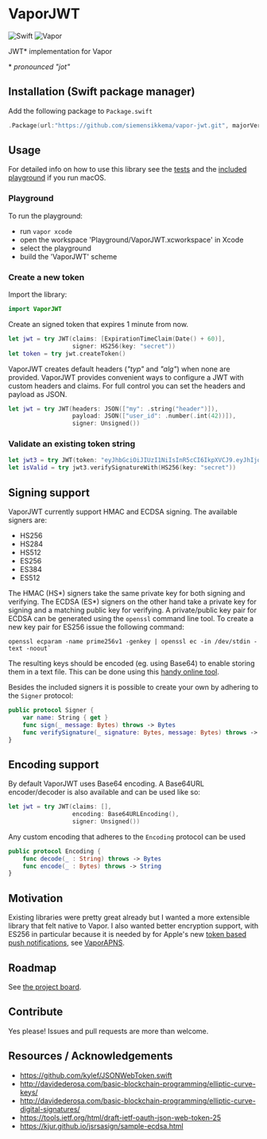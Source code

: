 # VaporJWT

![Swift](http://img.shields.io/badge/swift-3.0-brightgreen.svg)
![Vapor](https://img.shields.io/badge/Vapor-1.0-green.svg)

JWT* implementation for Vapor

\* _pronounced "jot"_

##  Installation (Swift package manager)
Add the following package to `Package.swift`
```swift
.Package(url:"https://github.com/siemensikkema/vapor-jwt.git", majorVersion: 0, minor: 3)
```

## Usage
For detailed info on how to use this library see the [tests](https://github.com/siemensikkema/vapor-jwt/tree/master/Tests/VaporJWTTests) and the [included playground](https://github.com/siemensikkema/vapor-jwt/tree/master/Playground) if you run macOS.

### Playground
To run the playground:
* run `vapor xcode`
* open the workspace 'Playground/VaporJWT.xcworkspace' in Xcode
* select the playground
* build the 'VaporJWT' scheme

### Create a new token
Import the library:
```swift
import VaporJWT
```
Create an signed token that expires 1 minute from now.
```swift
let jwt = try JWT(claims: [ExpirationTimeClaim(Date() + 60)],
                  signer: HS256(key: "secret"))
let token = try jwt.createToken()
```
VaporJWT creates default headers (*"typ"* and *"alg"*) when none are provided. VaporJWT provides convenient ways to configure a JWT with custom headers and claims. For full control you can set the headers and payload as JSON.
```swift
let jwt = try JWT(headers: JSON(["my": .string("header")]),
                  payload: JSON(["user_id": .number(.int(42))]),
                  signer: Unsigned())
```

### Validate an existing token string
```swift
let jwt3 = try JWT(token: "eyJhbGciOiJIUzI1NiIsInR5cCI6IkpXVCJ9.eyJhIjoiYiJ9.jiMyrsmD8AoHWeQgmxZ5yq8z0lXS67/QGs52AzC8Ru8=")
let isValid = try jwt3.verifySignatureWith(HS256(key: "secret"))
```

## Signing support
VaporJWT currently support HMAC and ECDSA signing. The available signers are:
* HS256
* HS284
* HS512
* ES256
* ES384
* ES512

The HMAC (HS\*) signers take the same private key for both signing and verifying. The ECDSA (ES\*) signers on the other hand take a private key for signing and a matching public key for verifying. A private/public key pair for ECDSA can be generated using the `openssl` command line tool. To create a new key pair for ES256 issue the following command:
```
openssl ecparam -name prime256v1 -genkey | openssl ec -in /dev/stdin -text -noout`
```
The resulting keys should be encoded (eg. using Base64) to enable storing them in a text file. This can be done using this [handy online tool](http://tomeko.net/online_tools/hex_to_base64.php).

Besides the included signers it is possible to create your own by adhering to the `Signer` protocol:

```swift
public protocol Signer {
    var name: String { get }
    func sign(_ message: Bytes) throws -> Bytes
    func verifySignature(_ signature: Bytes, message: Bytes) throws -> Bool
}
```

## Encoding support
By default VaporJWT uses Base64 encoding. A Base64URL encoder/decoder is also available and can be used like so:

```swift
let jwt = try JWT(claims: [],
                  encoding: Base64URLEncoding(),
                  signer: Unsigned())
```
Any custom encoding that adheres to the `Encoding` protocol can be used

```swift
public protocol Encoding {
    func decode(_ : String) throws -> Bytes
    func encode(_ : Bytes) throws -> String
}
```

## Motivation
Existing libraries were pretty great already but I wanted a more extensible library that felt native to Vapor. I also wanted better encryption support, with ES256 in particular because it is needed by for Apple's new [token based push notifications](https://developer.apple.com/library/content/documentation/NetworkingInternet/Conceptual/RemoteNotificationsPG/Chapters/ApplePushService.html#//apple_ref/doc/uid/TP40008194-CH100-SW11), see [VaporAPNS](https://github.com/matthijs2704/vapor-apns).

## Roadmap
See [the project board](https://github.com/siemensikkema/vapor-jwt/projects/1).

## Contribute
Yes please! Issues and pull requests are more than welcome.

## Resources / Acknowledgements
* https://github.com/kylef/JSONWebToken.swift
* http://davidederosa.com/basic-blockchain-programming/elliptic-curve-keys/
* http://davidederosa.com/basic-blockchain-programming/elliptic-curve-digital-signatures/
* https://tools.ietf.org/html/draft-ietf-oauth-json-web-token-25
* https://kjur.github.io/jsrsasign/sample-ecdsa.html

